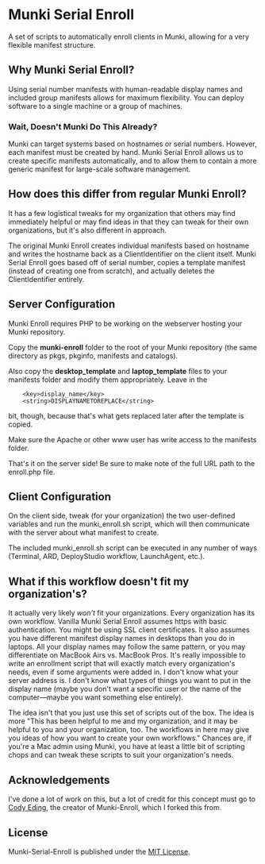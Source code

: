 # Munki Serial Enroll

A set of scripts to automatically enroll clients in Munki, allowing for a very flexible manifest structure.

## Why Munki Serial Enroll?

Using serial number manifests with human-readable display names and included group manifests allows for maximum flexibility. You can deploy software to a single machine or a group of machines.

### Wait, Doesn't Munki Do This Already?

Munki can target systems based on hostnames or serial numbers. However, each manifest must be created by hand. Munki Serial Enroll allows us to create specific manifests automatically, and to allow them to contain a more generic manifest for large-scale software management.

## How does this differ from regular Munki Enroll?
It has a few logistical tweaks for my organization that others may find immediately helpful or may find ideas in that they can tweak for their own organizations, but it's also different in approach.

The original Munki Enroll creates individual manifests based on hostname and writes the hostname back as a ClientIdentifier on the  client itself. Munki Serial Enroll goes based off of serial number, copies a template manifest (instead of creating one from scratch), and actually deletes the ClientIdentifier entirely.

## Server Configuration

Munki Enroll requires PHP to be working on the webserver hosting your Munki repository.

Copy the **munki-enroll** folder to the root of your Munki repository (the same directory as pkgs, pkginfo, manifests and catalogs). 

Also copy the **desktop_template** and **laptop_template** files to your manifests folder and modify them appropriately. Leave in the
```
	<key>display_name</key>
	<string>DISPLAYNAMETOREPLACE</string>
```
bit, though, because that's what gets replaced later after the template is copied.

Make sure the Apache or other www user has write access to the manifests folder.  

That's it on the server side! Be sure to make note of the full URL path to the enroll.php file.

## Client Configuration

On the client side, tweak (for your organization) the two user-defined variables and run the munki_enroll.sh script, which will then communicate with the server about what manifest to create.

The included munki_enroll.sh script can be executed in any number of ways (Terminal, ARD, DeployStudio workflow, LaunchAgent, etc.).

## What if this workflow doesn't fit my organization's?

It actually very likely _won't_ fit your organizations. Every organization has its own workflow. Vanilla Munki Serial Enroll assumes https with basic authentication. You might be using SSL client certificates. It also assumes you have different manifest display names in desktops than you do in laptops. All your display names may follow the same pattern, or you may differentiate on MacBook Airs vs. MacBook Pros. It's really impossible to write an enrollment script that will exactly match every organization's needs, even if some arguments were added in. I don't know what your server address is. I don't know what types of things you want to put in the display name (maybe you don't want a specific user or the name of the computer&mdash;maybe you want something else entirely).

The idea isn't that you just use this set of scripts out of the box. The idea is more "This has been helpful to me and my organization, and it may be helpful to you and your organization, too. The workflows in here may give you ideas of how you want to create your own workflows." Chances are, if you're a Mac admin using Munki, you have at least a little bit of scripting chops and can tweak these scripts to suit your organization's needs.

## Acknowledgements
I've done a lot of work on this, but a lot of credit for this concept must go to [Cody Eding](https://github.com/edingc), the creator of Munki-Enroll, which I forked this from.

## License

Munki-Serial-Enroll is published under the [MIT License](http://www.opensource.org/licenses/mit-license.php).
